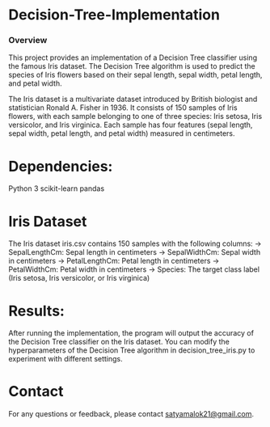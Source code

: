 # Decision-Tree-Implementation

### Overview
This project provides an implementation of a Decision Tree classifier using the famous Iris dataset. The Decision Tree algorithm is used to predict the species of Iris flowers based on their sepal length, sepal width, petal length, and petal width.

The Iris dataset is a multivariate dataset introduced by British biologist and statistician Ronald A. Fisher in 1936. It consists of 150 samples of Iris flowers, with each sample belonging to one of three species: Iris setosa, Iris versicolor, and Iris virginica. Each sample has four features (sepal length, sepal width, petal length, and petal width) measured in centimeters.

# Dependencies:
Python 3
scikit-learn
pandas

# Iris Dataset
The Iris dataset iris.csv contains 150 samples with the following columns:
-> SepalLengthCm: Sepal length in centimeters
-> SepalWidthCm: Sepal width in centimeters
-> PetalLengthCm: Petal length in centimeters
-> PetalWidthCm: Petal width in centimeters
-> Species: The target class label (Iris setosa, Iris versicolor, or Iris virginica)

# Results:
After running the implementation, the program will output the accuracy of the Decision Tree classifier on the Iris dataset. You can modify the hyperparameters of the Decision Tree algorithm in decision_tree_iris.py to experiment with different settings.

#  Contact
For any questions or feedback, please contact satyamalok21@gmail.com.







